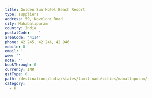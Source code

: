 ```yaml
---
title: Golden Sun Hotel Beach Resort
type: suppliers
address: 59, Kovelong Road
city: Mahabalipuram
country: India
postalCode: '  '
areaCode: '4114'
phone: 42 245, 42 246, 42 946
mobile: 0
email: ''
www: ''
note: ''
bookThrough: 0
currency: INR
gstType: 0
path: /destinations/india/states/tamil-nadu/cities/mamallapuram/
category:
  - H
---
```



